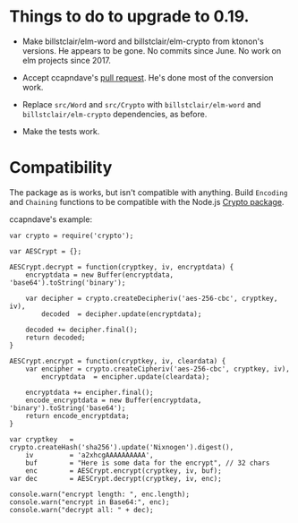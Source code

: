 # Things to do to upgrade to 0.19.

* Make billstclair/elm-word and billstclair/elm-crypto from ktonon's versions. He appears to be gone. No commits since June. No work on elm projects since 2017.

* Accept ccapndave's [pull request](https://github.com/billstclair/elm-crypto-string/pull/6). He's done most of the conversion work.

* Replace `src/Word` and `src/Crypto` with `billstclair/elm-word` and `billstclair/elm-crypto` dependencies, as before.

* Make the tests work.

# Compatibility

The package as is works, but isn't compatible with anything. Build `Encoding` and `Chaining` functions to be compatible with the Node.js [Crypto package](https://nodejs.org/api/crypto.html).

ccapndave's example:

```
var crypto = require('crypto');

var AESCrypt = {};

AESCrypt.decrypt = function(cryptkey, iv, encryptdata) {
    encryptdata = new Buffer(encryptdata, 'base64').toString('binary');

    var decipher = crypto.createDecipheriv('aes-256-cbc', cryptkey, iv),
        decoded  = decipher.update(encryptdata);

    decoded += decipher.final();
    return decoded;
}

AESCrypt.encrypt = function(cryptkey, iv, cleardata) {
    var encipher = crypto.createCipheriv('aes-256-cbc', cryptkey, iv),
        encryptdata  = encipher.update(cleardata);

    encryptdata += encipher.final();
    encode_encryptdata = new Buffer(encryptdata, 'binary').toString('base64');
    return encode_encryptdata;
}

var cryptkey   = crypto.createHash('sha256').update('Nixnogen').digest(),
    iv         = 'a2xhcgAAAAAAAAAA',
    buf        = "Here is some data for the encrypt", // 32 chars
    enc        = AESCrypt.encrypt(cryptkey, iv, buf);
var dec        = AESCrypt.decrypt(cryptkey, iv, enc);

console.warn("encrypt length: ", enc.length);
console.warn("encrypt in Base64:", enc);
console.warn("decrypt all: " + dec);
```
